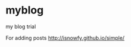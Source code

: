 # myblog
my blog trial

For adding posts
<a href="http://isnowfy.github.io/simple/">http://isnowfy.github.io/simple/</a>
